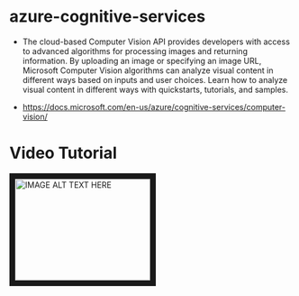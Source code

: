 # azure-cognitive-services
- The cloud-based Computer Vision API provides developers with access to advanced algorithms for processing images and returning information. By uploading an image or specifying an image URL, Microsoft Computer Vision algorithms can analyze visual content in different ways based on inputs and user choices. Learn how to analyze visual content in different ways with quickstarts, tutorials, and samples.

- https://docs.microsoft.com/en-us/azure/cognitive-services/computer-vision/
# Video Tutorial
 <a href="http://www.youtube.com/watch?feature=player_embedded&v=UATSx9RO7xs
" target="_blank"><img src="http://img.youtube.com/vi/UATSx9RO7xs/0.jpg" 
alt="IMAGE ALT TEXT HERE" width="240" height="180" border="10" /></a>
